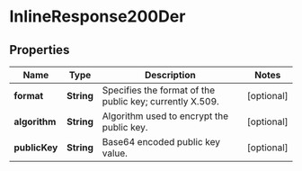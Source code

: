
# InlineResponse200Der

## Properties
Name | Type | Description | Notes
------------ | ------------- | ------------- | -------------
**format** | **String** | Specifies the format of the public key; currently X.509. |  [optional]
**algorithm** | **String** | Algorithm used to encrypt the public key. |  [optional]
**publicKey** | **String** | Base64 encoded public key value. |  [optional]



